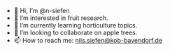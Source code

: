 - 👋 Hi, I’m @n-siefen
- 👀 I’m interested in fruit research.
- 🌱 I’m currently learning horticulture topics.
- 💞️ I’m looking to collaborate on apple trees.
- 📫 How to reach me: nils.siefen@kob-bavendorf.de

<!---
n-siefen/n-siefen is a ✨ special ✨ repository because its `README.md` (this file) appears on your GitHub profile.
You can click the Preview link to take a look at your changes.
--->
